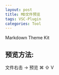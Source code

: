 ```yaml
---
layout: post
title: MD文件预览
tags: VSC-Plugin
categories: Tool
---
```


Markdown Theme Kit



## 预览方法:
文件右击 → 预览 
⌘ ⇧ V   